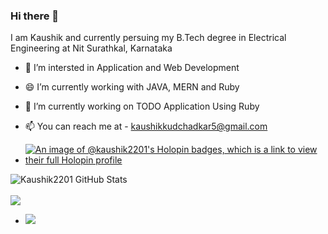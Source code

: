 ### Hi there 👋

I am Kaushik and currently persuing my B.Tech degree in Electrical Engineering at Nit Surathkal, Karnataka


- 🌱 I’m intersted in Application and Web Development
- 😄 I’m currently working with JAVA, MERN and Ruby
- 🔭 I’m currently working on TODO Application Using Ruby
- 📫 You can reach me at - kaushikkudchadkar5@gmail.com

- [![An image of @kaushik2201's Holopin badges, which is a link to view their full Holopin profile](https://holopin.me/kaushik2201)](https://holopin.io/@kaushik2201)
  
 <img align="left" alt="Kaushik2201 GitHub Stats" src="https://github-readme-stats.vercel.app/api?username=Kaushik2201&show_icons=true&hide_border=true" /> <br/>
<br/>
![](https://github-readme-stats.vercel.app/api/top-langs/?username=kaushik2201&theme=city_light&hide_border=false&include_all_commits=true&count_private=true&layout=compact)

- ![](https://github-readme-streak-stats.herokuapp.com/?user=kaushik2201&theme=city_light&hide_border=false)<br/>


<!--
**Kaushik2201/Kaushik2201** is a ✨ _special_ ✨ repository because its `README.md` (this file) appears on your GitHub profile.

Here are some ideas to get you started:

- 🔭 I’m currently working on ...
- 🌱 I’m currently learning ...
- 👯 I’m looking to collaborate on ...
- 🤔 I’m looking for help with ...
- 💬 Ask me about ...
- 📫 How to reach me: ...
- 😄 Pronouns: ...
- ⚡ Fun fact: ...

<img align="left" alt="Kaushik2201 GitHub Stats" src="https://github-readme-stats.vercel.app/api?username=Kaushik2201&show_icons=true&hide_border=true" />
<img align="center" src="https://github-readme-stats.vercel.app/api/top-langs/?username=Kaushik2201&show_icons=true&hide_border=true" /></a>

-->

